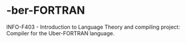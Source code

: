 # -ber-FORTRAN
INFO-F403 - Introduction to Language Theory and compiling project: Compiler for the Uber-FORTRAN language.
